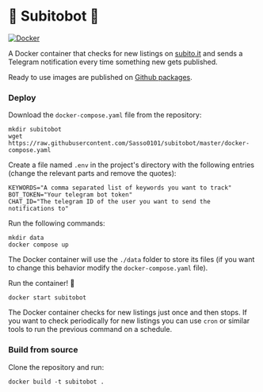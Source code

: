 
# 📣 Subitobot 📣
[![Docker](https://github.com/Sasso0101/subitobot/actions/workflows/docker-publish.yml/badge.svg?branch=master)](https://github.com/Sasso0101/subitobot/actions/workflows/docker-publish.yml)

A Docker container that checks for new listings on [subito.it](https://www.subito.it) and sends a Telegram notification every time something new gets published.

Ready to use images are published on [Github packages](https://github.com/Sasso0101/subitobot/pkgs/container/subitobot).

### Deploy
Download the `docker-compose.yaml` file from the repository:
```
mkdir subitobot
wget https://raw.githubusercontent.com/Sasso0101/subitobot/master/docker-compose.yaml
```
Create a file named `.env` in the project's directory with the following entries (change the relevant parts and remove the quotes):
```
KEYWORDS="A comma separated list of keywords you want to track"
BOT_TOKEN="Your telegram bot token"
CHAT_ID="The telegram ID of the user you want to send the notifications to"
```
Run the following commands:
```
mkdir data
docker compose up
```
The Docker container will use the `./data` folder to store its files (if you want to change this behavior modify the `docker-compose.yaml` file).

Run the container! 🚀
```
docker start subitobot
```

The Docker container checks for new listings just once and then stops. If you want to check periodically for new listings you can use `cron` or similar tools to run the previous command on a schedule.

### Build from source
Clone the repository and run:
```
docker build -t subitobot .
```
